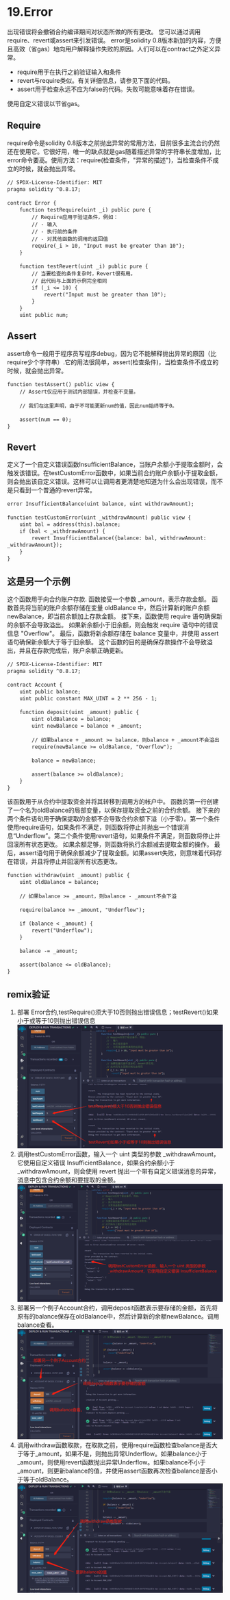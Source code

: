 # 19.Error
出现错误将会撤销合约编译期间对状态所做的所有更改。
您可以通过调用require、revert或assert来引发错误。
error是solidity 0.8版本新加的内容，方便且高效（省gas）地向用户解释操作失败的原因。人们可以在contract之外定义异常。

* require用于在执行之前验证输入和条件
* revert与require类似。有关详细信息，请参见下面的代码。
* assert用于检查永远不应为false的代码。失败可能意味着存在错误。

使用自定义错误以节省gas。
## Require
require命令是solidity 0.8版本之前抛出异常的常用方法，目前很多主流合约仍然还在使用它。它很好用，唯一的缺点就是gas随着描述异常的字符串长度增加，比error命令要高。使用方法：require(检查条件，"异常的描述")，当检查条件不成立的时候，就会抛出异常。
```solidity
// SPDX-License-Identifier: MIT
pragma solidity ^0.8.17;

contract Error {
    function testRequire(uint _i) public pure {
        // Require应用于验证条件，例如：
        // - 输入
        // - 执行前的条件
        // - 对其他函数的调用的返回值
        require(_i > 10, "Input must be greater than 10");
    }

    function testRevert(uint _i) public pure {
        // 当要检查的条件复杂时，Revert很有用。
        // 此代码与上面的示例完全相同
        if (_i <= 10) {
            revert("Input must be greater than 10");
        }
    }
    uint public num;
```
## Assert
assert命令一般用于程序员写程序debug，因为它不能解释抛出异常的原因（比require少个字符串）.它的用法很简单，assert(检查条件)，当检查条件不成立的时候，就会抛出异常。
```solidity
function testAssert() public view {
    // Assert仅应用于测试内部错误，并检查不变量。

    // 我们在这里声明，由于不可能更新num的值，因此num始终等于0。

    assert(num == 0);
}
```
## Revert
定义了一个自定义错误函数InsufficientBalance，当账户余额小于提取金额时，会触发该错误。在testCustomError函数中，如果当前合约账户余额小于提取金额，则会抛出该自定义错误。这样可以让调用者更清楚地知道为什么会出现错误，而不是只看到一个普通的revert异常。
```solidity
error InsufficientBalance(uint balance, uint withdrawAmount);

function testCustomError(uint _withdrawAmount) public view {
    uint bal = address(this).balance;
    if (bal < _withdrawAmount) {
        revert InsufficientBalance({balance: bal, withdrawAmount: _withdrawAmount});
    }
}
```
## 这是另一个示例
这个函数用于向合约账户存款.
函数接受一个参数 _amount，表示存款金额。
函数首先将当前的账户余额存储在变量 oldBalance 中，然后计算新的账户余额 newBalance，即当前余额加上存款金额。
接下来，函数使用 require 语句确保新的余额不会导致溢出。
如果新余额小于旧余额，则会触发 require 语句中的错误信息 "Overflow"。
最后，函数将新余额存储在 balance 变量中，并使用 assert 语句确保新余额大于等于旧余额。
这个函数的目的是确保存款操作不会导致溢出，并且在存款完成后，账户余额正确更新。
```solidity
// SPDX-License-Identifier: MIT
pragma solidity ^0.8.17;

contract Account {
    uint public balance;
    uint public constant MAX_UINT = 2 ** 256 - 1;
  
    function deposit(uint _amount) public {
        uint oldBalance = balance;
        uint newBalance = balance + _amount;

        // 如果balance + _amount >= balance，则balance + _amount不会溢出
        require(newBalance >= oldBalance, "Overflow");

        balance = newBalance;

        assert(balance >= oldBalance);
    }
}
```

该函数用于从合约中提取资金并将其转移到调用方的帐户中。
函数的第一行创建了一个名为oldBalance的局部变量，以保存提取资金之前的合约余额。
接下来的两个条件语句用于确保提取的金额不会导致合约余额下溢（小于零）。第一个条件使用require语句，如果条件不满足，则函数将停止并抛出一个错误消息“Underflow”。第二个条件使用revert语句，如果条件不满足，则函数将停止并回滚所有状态更改。
如果余额足够，则函数将执行余额减去提取金额的操作。
最后，assert语句用于确保余额减少了提取金额。如果assert失败，则意味着代码存在错误，并且将停止并回滚所有状态更改。

```solidity
function withdraw(uint _amount) public {
    uint oldBalance = balance;

    // 如果balance >= _amount，则balance - _amount不会下溢

    require(balance >= _amount, "Underflow");

    if (balance < _amount) {
        revert("Underflow");
    }

    balance -= _amount;

    assert(balance <= oldBalance);
}

```

## remix验证
1. 部署 Error合约,testRequire()须大于10否则抛出错误信息；testRevert()如果小于或等于10则抛出错误信息
![19-1.jpg](./img/19-1.jpg)
2. 调用testCustomError函数，输入一个 uint 类型的参数 _withdrawAmount，它使用自定义错误 InsufficientBalance，如果合约余额小于 _withdrawAmount，则会使用 revert 抛出一个带有自定义错误消息的异常，消息中包含合约余额和要提取的金额。
![19-2.jpg](./img/19-2.jpg)
3. 部署另一个例子Account合约，调用deposit函数表示要存储的金额，首先将原有的balance保存在oldBalance中，然后计算新的余额newBalance。调用balance查看。
![19-3.jpg](./img/19-3.jpg)
4. 调用withdraw函数取款，在取款之前，使用require函数检查balance是否大于等于_amount，如果不是，则抛出异常Underflow。如果balance小于_amount，则使用revert函数抛出异常Underflow。如果balance不小于_amount，则更新balance的值，并使用assert函数再次检查balance是否小于等于oldBalance。
![19-4.jpg](./img/19-4.jpg)
